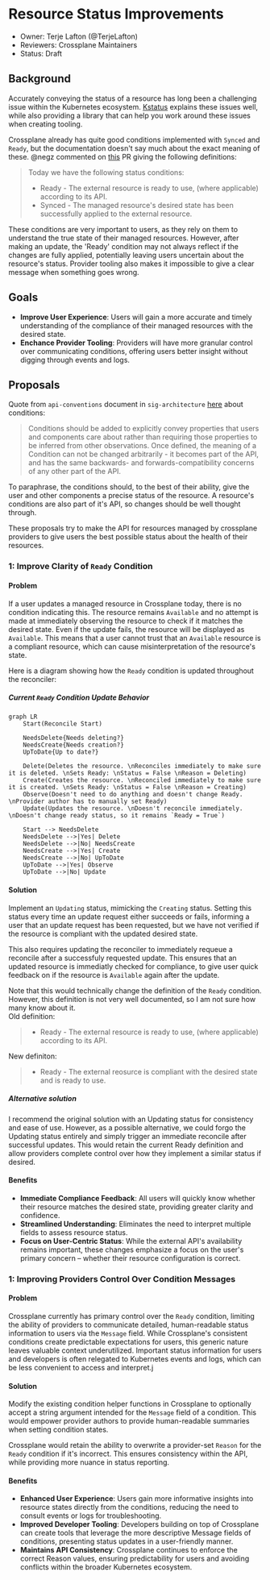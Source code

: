 # Resource Status Improvements
* Owner: Terje Lafton (@TerjeLafton)
* Reviewers: Crossplane Maintainers
* Status: Draft

## Background
Accurately conveying the status of a resource has long been a challenging issue within the Kubernetes ecosystem.
[Kstatus](https://github.com/kubernetes-sigs/cli-utils/tree/master/pkg/kstatus) explains these issues well, while also providing a library that can help you work around these issues when creating tooling.

Crossplane already has quite good conditions implemented with `Synced` and `Ready`, but the documentation doesn't say much about the exact meaning of these. @negz commented on [this](https://github.com/crossplane/crossplane-runtime/pull/654) PR giving the following definitions:
>Today we have the following status conditions:  
>* Ready - The external resource is ready to use, (where applicable) according to its API.  
>* Synced - The managed resource's desired state has been successfully applied to the external resource.

These conditions are very important to users, as they rely on them to understand the true state of their managed resources. 
However, after making an update, the 'Ready' condition may not always reflect if the changes are fully applied, potentially leaving users uncertain about the resource's status. Provider tooling also makes it impossible to give a clear message when something goes wrong.

## Goals
* **Improve User Experience**: Users will gain a more accurate and timely understanding of the compliance of their managed resources with the desired state.
* **Enchance Provider Tooling**: Providers will have more granular control over communicating conditions, offering users better insight without digging through events and logs.

## Proposals
Quote from `api-conventions` document in `sig-architecture` [here](https://github.com/kubernetes/community/blob/master/contributors/devel/sig-architecture/api-conventions.md#typical-status-properties) about conditions:
>Conditions should be added to explicitly convey properties that users and components care about rather than requiring those properties to be inferred from other observations. Once defined, the meaning of a Condition can not be changed arbitrarily - it becomes part of the API, and has the same backwards- and forwards-compatibility concerns of any other part of the API.

To paraphrase, the conditions should, to the best of their ability, give the user and other components a precise status of the resource. A resource's conditions are also part of it's API, so changes should be well thought through.

These proposals try to make the API for resources managed by crossplane providers to give users the best possible status about the health of their resources. 

### 1: Improve Clarity of `Ready` Condition
#### Problem
If a user updates a managed resource in Crossplane today, there is no condition indicating this. The resource remains `Available` and no attempt is made at immediately observing the resource to check if it matches the desired state. Even if the update fails, the resource will be displayed as `Available`. 
This means that a user cannot trust that an `Available` resource is a compliant resource, which can cause misinterpretation of the resource's state.

Here is a diagram showing how the `Ready` condition is updated throughout the reconciler:
##### Current `Ready` Condition Update Behavior
```mermaid
graph LR
    Start(Reconcile Start)

    NeedsDelete{Needs deleting?}
    NeedsCreate{Needs creation?}
    UpToDate{Up to date?}

    Delete(Deletes the resource. \nReconciles immediately to make sure it is deleted. \nSets Ready: \nStatus = False \nReason = Deleting)
    Create(Creates the resource. \nReconciled immediately to make sure it is created. \nSets Ready: \nStatus = False \nReason = Creating)
    Observe(Doesn't need to do anything and doesn't change Ready. \nProvider author has to manually set Ready)
    Update(Updates the resource. \nDoesn't reconcile immediately. \nDoesn't change ready status, so it remains `Ready = True`)

    Start --> NeedsDelete
    NeedsDelete -->|Yes| Delete
    NeedsDelete -->|No| NeedsCreate
    NeedsCreate -->|Yes| Create
    NeedsCreate -->|No| UpToDate
    UpToDate -->|Yes| Observe
    UpToDate -->|No| Update
```

#### Solution
Implement an `Updating` status, mimicking the `Creating` status. Setting this status every time an update request either succeeds or fails, informing a user that an update request has been requested, but we have not verified if the resource is compliant with the updated desired state.

This also requires updating the reconciler to immediately requeue a reconcile after a successfuly requested update. This ensures that an updated resource is immediatly checked for compliance, to give user quick feedback on if the resource is `Available` again after the update.

Note that this would technically change the definition of the `Ready` condition. However, this definition is not very well documented, so I am not sure how many know about it.  
Old definition:
>* Ready - The external resource is ready to use, (where applicable) according to its API.  

New definiton:
>* Ready - The external reosurce is compliant with the desired state and is ready to use. 

##### Alternative solution
I recommend the original solution with an Updating status for consistency and ease of use. However, as a possible alternative, we could forgo the Updating status entirely and simply trigger an immediate reconcile after successful updates.  This would retain the current Ready definition and allow providers complete control over how they implement a similar status if desired.

#### Benefits
* **Immediate Compliance Feedback**: All users will quickly know whether their resource matches the desired state, providing greater clarity and confidence.
* **Streamlined Understanding**: Eliminates the need to interpret multiple fields to assess resource status.
* **Focus on User-Centric Status**: While the external API's availability remains important, these changes emphasize a focus on the user's primary concern – whether their resource configuration is correct.

### 1: Improving Providers Control Over Condition Messages
#### Problem
Crossplane currently has primary control over the `Ready` condition, limiting the ability of providers to communicate detailed, human-readable status information to users via the `Message` field. While Crossplane's consistent conditions create predictable expectations for users, this generic nature leaves valuable context underutilized. Important status information for users and developers is often relegated to Kubernetes events and logs, which can be less convenient to access and interpret.j

#### Solution
Modify the existing condition helper functions in Crossplane to optionally accept a string argument intended for the `Message` field of a condition. This would empower provider authors to provide human-readable summaries when setting condition states.

Crossplane would retain the ability to overwrite a provider-set `Reason` for the `Ready` condition if it's incorrect. This ensures consistency within the API, while providing more nuance in status reporting.

#### Benefits
* **Enhanced User Experience**: Users gain more informative insights into resource states directly from the conditions, reducing the need to consult events or logs for troubleshooting.
* **Improved Developer Tooling**: Developers building on top of Crossplane can create tools that leverage the more descriptive Message fields of conditions, presenting status updates in a user-friendly manner.
* **Maintains API Consistency**: Crossplane continues to enforce the correct Reason values, ensuring predictability for users and avoiding conflicts within the broader Kubernetes ecosystem.
